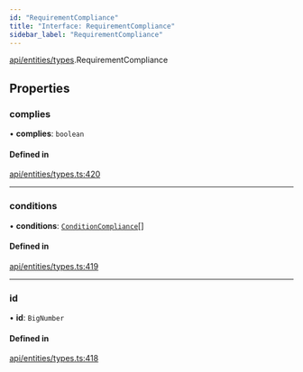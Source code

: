 ```yaml
---
id: "RequirementCompliance"
title: "Interface: RequirementCompliance"
sidebar_label: "RequirementCompliance"
---
```


[api/entities/types](../../../../../modules/API/Entities/Types/Types.md).RequirementCompliance

## Properties

### complies

• **complies**: `boolean`

#### Defined in

[api/entities/types.ts:420](https://github.com/PolymeshAssociation/polymesh-sdk/blob/49a0066c3/src/api/entities/types.ts#L420)

___

### conditions

• **conditions**: [`ConditionCompliance`](../ConditionCompliance/ConditionCompliance.md)[]

#### Defined in

[api/entities/types.ts:419](https://github.com/PolymeshAssociation/polymesh-sdk/blob/49a0066c3/src/api/entities/types.ts#L419)

___

### id

• **id**: `BigNumber`

#### Defined in

[api/entities/types.ts:418](https://github.com/PolymeshAssociation/polymesh-sdk/blob/49a0066c3/src/api/entities/types.ts#L418)
